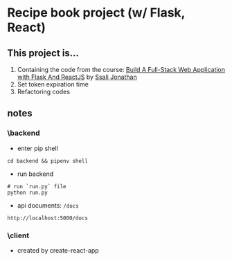 # Recipe book project (w/ Flask, React)

## This project is...

1. Containing the code from the course: [Build A Full-Stack Web Application with Flask And ReactJS](https://www.youtube.com/playlist?list=PLEt8Tae2spYkfEYQnKxQ4vrOULAnMI1iF) by [Ssali Jonathan](https://github.com/jod35/Flask-React-Recipes)
2. Set token expiration time
3. Refactoring codes


## notes
### \backend

- enter pip shell
```shell
cd backend && pipenv shell
```

- run backend
```shell
# run `run.py` file
python run.py
```

- api documents: `/docs`
```
http://localhost:5000/docs
```


### \client

- created by create-react-app